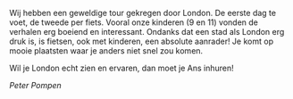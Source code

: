 Wij hebben een geweldige tour gekregen door London. De eerste dag te voet,
de tweede per fiets. Vooral onze kinderen (9 en 11) vonden de verhalen
erg boeiend en interessant. Ondanks dat een stad als London erg druk is, is
fietsen, ook met kinderen, een absolute aanrader! Je komt op mooie
plaatsten waar je anders niet snel zou komen.

Wil je London echt zien en ervaren, dan moet je Ans inhuren!

*Peter Pompen*
